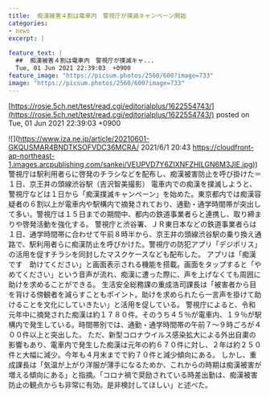 ```yaml
---
title:  痴漢被害４割は電車内　警視庁が撲滅キャンペーン開始  
categories:
- news
excerpt: |
  
feature_text: |
  ##  痴漢被害４割は電車内　警視庁が撲滅キャ...
  Tue, 01 Jun 2021 22:39:03  +0900
feature_image: "https://picsum.photos/2560/600?image=733"
image: "https://picsum.photos/2560/600?image=733"
---
```


[https://rosie.5ch.net/test/read.cgi/editorialplus/1622554743/](https://rosie.5ch.net/test/read.cgi/editorialplus/1622554743/)
posted on Tue, 01 Jun 2021 22:39:03  +0900

<!--more-->

![](https://www.iza.ne.jp/article/20210601-GKQUSMAR4BNDTKSOFVDC36MCRA/ 2021/6/1 20:43 [https://cloudfront-ap-northeast-1.images.arcpublishing.com/sankei/VEUPVD7Y6ZIXNFZHILGN6M3JIE.jpg)](https://cloudfront-ap-northeast-1.images.arcpublishing.com/sankei/VEUPVD7Y6ZIXNFZHILGN6M3JIE.jpg)) 警視庁は駅利用者らに啓発のチラシなどを配布し、痴漢被害防止を呼び掛けた＝１日、京王井の頭線渋谷駅（吉沢智美撮影） 電車内での痴漢を撲滅しようと、警視庁などは１日から「痴漢撲滅キャンペーン」を始めた。東京都内では痴漢容疑者の６割以上が電車内や駅構内で摘発されており、通勤・通学時間帯が突出して多い。警視庁は１５日までの期間中、都内の鉄道事業者らと連携し、取り締まりや啓発活動を強化する。 警視庁と渋谷署、ＪＲ東日本などの鉄道事業者らは１日、通学時間帯に合わせて午前８時半から、京王井の頭線渋谷駅の乗り換え通路で、駅利用者らに痴漢防止を呼びかけた。警視庁の防犯アプリ「デジポリス」の活用を促すチラシを同封したマスクケースなども配布した。 アプリは「痴漢です　助けてください」と画面表示される機能を搭載。画面をタップすると「やめてください」という音声が流れ、痴漢に遭った際に、声を上げなくても周囲に助けを求めることができる。 生活安全総務課の重成浩司課長は「被害者から目を背ける傍観者を減らすこともポイント。助けを求められたら一言声を掛けて助けることを文化にしていきたい」と活用を促している。 警視庁によると、令和元年中に摘発された痴漢は約１７８０件。そのうち４５％が電車内、１９％が駅構内で発生している。時間帯別では、通勤・通学時間帯の午前７〜９時ごろが４００件以上と突出した。 ただ、新型コロナウイルス感染拡大による外出自粛の影響もあり、電車内で発生した痴漢は元年の約６７０件に対し、２年は約２５０件と大幅に減少。今年も４月末までで約７０件と減少傾向にある。 しかし、重成課長は「気温が上がり洋服が薄手になるためか、これからの時期は痴漢被害が増える傾向にある」と指摘。「コロナ禍で奨励されている時差出勤は、痴漢被害防止の観点からも非常に有効。是非検討してほしい」と述べた。
